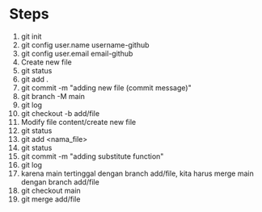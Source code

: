 # Steps
1. git init
2. git config user.name username-github
3. git config user.email email-github
6. Create new file
7. git status
8. git add .
9. git commit -m "adding new file (commit message)"
4. git branch -M main
10. git log
11. git checkout -b add/file
12. Modify file content/create new file
13. git status
14. git add <nama_file>
15. git status
16. git commit -m "adding substitute function"
17. git log
18. karena main tertinggal dengan branch add/file, kita harus merge main dengan branch add/file
19. git checkout main
20. git merge add/file